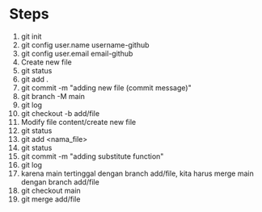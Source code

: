 # Steps
1. git init
2. git config user.name username-github
3. git config user.email email-github
6. Create new file
7. git status
8. git add .
9. git commit -m "adding new file (commit message)"
4. git branch -M main
10. git log
11. git checkout -b add/file
12. Modify file content/create new file
13. git status
14. git add <nama_file>
15. git status
16. git commit -m "adding substitute function"
17. git log
18. karena main tertinggal dengan branch add/file, kita harus merge main dengan branch add/file
19. git checkout main
20. git merge add/file